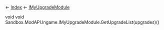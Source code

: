 ← [Index](Api-Index) ← [IMyUpgradeModule](Sandbox.ModAPI.Ingame.IMyUpgradeModule)

void void Sandbox.ModAPI.Ingame.IMyUpgradeModule.GetUpgradeList(upgrades)()